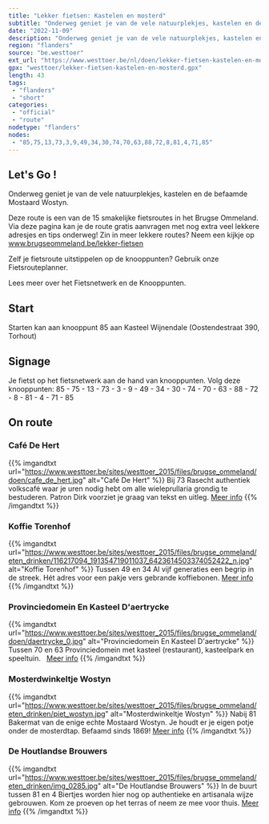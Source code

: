 ```yaml
---
title: "Lekker fietsen: Kastelen en mosterd"
subtitle: "Onderweg geniet je van de vele natuurplekjes, kastelen en de befaamde Mostaard Wostyn"
date: "2022-11-09"
description: "Onderweg geniet je van de vele natuurplekjes, kastelen en de befaamde Mostaard Wostyn"
region: "flanders"
source: "be.westtoer"
ext_url: "https://www.westtoer.be/nl/doen/lekker-fietsen-kastelen-en-mosterd"
gpx: "westtoer/lekker-fietsen-kastelen-en-mosterd.gpx"
length: 43
tags:
 - "flanders"
 - "short"
categories:
 - "official"
 - "route"
nodetype: "flanders"
nodes:
 - "85,75,13,73,3,9,49,34,30,74,70,63,88,72,8,81,4,71,85"
---
```


## Let's Go ! 

Onderweg geniet je van de vele natuurplekjes, kastelen en de befaamde Mostaard Wostyn.

Deze route is een van de 15 smakelijke fietsroutes in het Brugse Ommeland. Via deze pagina kan je de route gratis aanvragen met nog extra veel lekkere adresjes en tips onderweg! Zin in meer lekkere routes? Neem een kijkje op www.brugseommeland.be/lekker-fietsen 

Zelf je fietsroute uitstippelen op de knooppunten? Gebruik onze Fietsrouteplanner.

Lees meer over het Fietsnetwerk en de Knooppunten.

## Start

Starten kan aan knooppunt 85 aan Kasteel Wijnendale (Oostendestraat 390, Torhout)

## Signage

Je fietst op het fietsnetwerk aan de hand van knooppunten. Volg deze knooppunten: 85 - 75 - 13 - 73 - 3 - 9 - 49 - 34 - 30 - 74 - 70 - 63 - 88 - 72 - 8 - 81 - 4 - 71 - 85

## On route

### Café De Hert

{{% imgandtxt url="https://www.westtoer.be/sites/westtoer_2015/files/brugse_ommeland/doen/cafe_de_hert.jpg" alt="Café De Hert" %}}
Bij 73
Rasecht authentiek volkscafé waar je uren nodig hebt om alle wieleprullaria grondig te bestuderen. Patron Dirk voorziet je graag van tekst en uitleg.
[Meer info](/nl/eten-drinken/caf%C3%A9-de-hert)
{{% /imgandtxt %}}

### Koffie Torenhof

{{% imgandtxt url="https://www.westtoer.be/sites/westtoer_2015/files/brugse_ommeland/eten_drinken/116217094_191354719011037_6423614503374052422_n.jpg" alt="Koffie Torenhof" %}}
Tussen 49 en 34
Al vijf generaties een begrip in de streek. Hét adres voor een pakje vers gebrande koffiebonen.
[Meer info](/nl/doen/koffie-torenhof)
{{% /imgandtxt %}}

### Provinciedomein En Kasteel D'aertrycke

{{% imgandtxt url="https://www.westtoer.be/sites/westtoer_2015/files/brugse_ommeland/doen/daertrycke_0.jpg" alt="Provinciedomein En Kasteel D'aertrycke" %}}
Tussen 70 en 63
Provinciedomein met kasteel (restaurant), kasteelpark en speeltuin.
	 
	[Meer info](/nl/doen/daertrycke)
{{% /imgandtxt %}}

### Mosterdwinkeltje Wostyn

{{% imgandtxt url="https://www.westtoer.be/sites/westtoer_2015/files/brugse_ommeland/eten_drinken/piet_wostyn.jpg" alt="Mosterdwinkeltje Wostyn" %}}
Nabij 81
Bakermat van de enige echte Mostaard Wostyn. Je houdt er je eigen potje onder de mosterdtap. Befaamd sinds 1869!
[Meer info](/nl/doen/mosterdwinkeltje-wostyn)
{{% /imgandtxt %}}

### De Houtlandse Brouwers

{{% imgandtxt url="https://www.westtoer.be/sites/westtoer_2015/files/brugse_ommeland/eten_drinken/img_0285.jpg" alt="De Houtlandse Brouwers" %}}
In de buurt tussen 81 en 4
Biertjes worden hier nog op authentieke en artisanala wijze gebrouwen. Kom ze proeven op het terras of neem ze mee voor thuis.
[Meer info](/nl/eten-drinken/de-houtlandse-brouwers)
{{% /imgandtxt %}}


